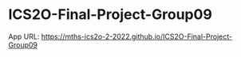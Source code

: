 # ICS2O-Final-Project-Group09

App URL: https://mths-ics2o-2-2022.github.io/ICS2O-Final-Project-Group09